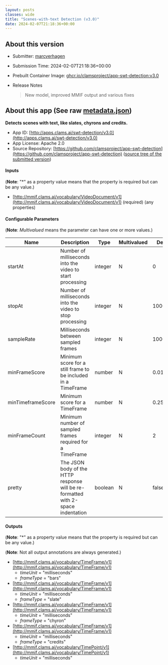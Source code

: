 ```yaml
---
layout: posts
classes: wide
title: "Scenes-with-text Detection (v3.0)"
date: 2024-02-07T21:18:36+00:00
---
```

## About this version

* Submitter: [marcverhagen](https://github.com/marcverhagen)
* Submission Time: 2024-02-07T21:18:36+00:00
* Prebuilt Container Image: [ghcr.io/clamsproject/app-swt-detection:v3.0](https://github.com/clamsproject/app-swt-detection/pkgs/container/app-swt-detection/v3.0)
* Release Notes

    > New model, improved MMIF output and various fixes

## About this app (See raw [metadata.json](metadata.json))

**Detects scenes with text, like slates, chyrons and credits.**

* App ID: [http://apps.clams.ai/swt-detection/v3.0](http://apps.clams.ai/swt-detection/v3.0)
* App License: Apache 2.0
* Source Repository: [https://github.com/clamsproject/app-swt-detection](https://github.com/clamsproject/app-swt-detection) ([source tree of the submitted version](https://github.com/clamsproject/app-swt-detection/tree/v3.0))


#### Inputs
(**Note**: "*" as a property value means that the property is required but can be any value.)

* [http://mmif.clams.ai/vocabulary/VideoDocument/v1](http://mmif.clams.ai/vocabulary/VideoDocument/v1)  (required)
(any properties)


#### Configurable Parameters
(**Note**: _Multivalued_ means the parameter can have one or more values.)

|Name|Description|Type|Multivalued|Default|Choices|
|----|-----------|----|-----------|-------|-------|
|startAt|Number of milliseconds into the video to start processing|integer|N|0||
|stopAt|Number of milliseconds into the video to stop processing|integer|N|10000000||
|sampleRate|Milliseconds between sampled frames|integer|N|1000||
|minFrameScore|Minimum score for a still frame to be included in a TimeFrame|number|N|0.01||
|minTimeframeScore|Minimum score for a TimeFrame|number|N|0.25||
|minFrameCount|Minimum number of sampled frames required for a TimeFrame|integer|N|2||
|pretty|The JSON body of the HTTP response will be re-formatted with 2-space indentation|boolean|N|false|**_`false`_**, `true`|


#### Outputs
(**Note**: "*" as a property value means that the property is required but can be any value.)

(**Note**: Not all output annotations are always generated.)

* [http://mmif.clams.ai/vocabulary/TimeFrame/v1](http://mmif.clams.ai/vocabulary/TimeFrame/v1) 
    * _timeUnit_ = "milliseconds"
    * _frameType_ = "bars"
* [http://mmif.clams.ai/vocabulary/TimeFrame/v1](http://mmif.clams.ai/vocabulary/TimeFrame/v1) 
    * _timeUnit_ = "milliseconds"
    * _frameType_ = "slate"
* [http://mmif.clams.ai/vocabulary/TimeFrame/v1](http://mmif.clams.ai/vocabulary/TimeFrame/v1) 
    * _timeUnit_ = "milliseconds"
    * _frameType_ = "chyron"
* [http://mmif.clams.ai/vocabulary/TimeFrame/v1](http://mmif.clams.ai/vocabulary/TimeFrame/v1) 
    * _timeUnit_ = "milliseconds"
    * _frameType_ = "credits"
* [http://mmif.clams.ai/vocabulary/TimePoint/v1](http://mmif.clams.ai/vocabulary/TimePoint/v1) 
    * _timeUnit_ = "milliseconds"
